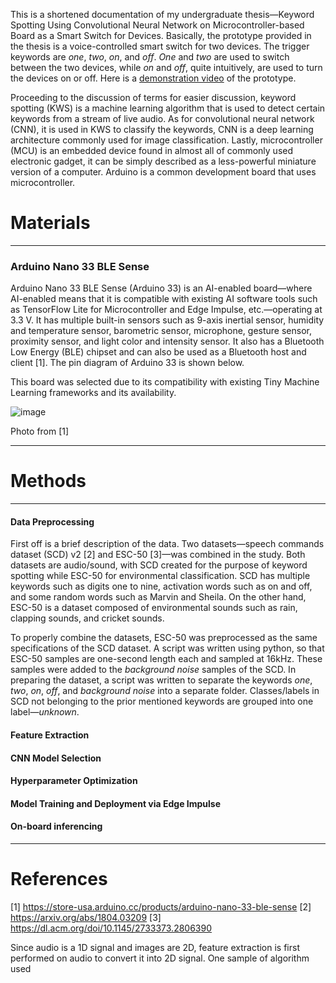 This is a shortened documentation of my undergraduate thesis—Keyword Spotting Using Convolutional Neural Network on Microcontroller-based Board as a Smart Switch for Devices. Basically, the prototype provided in the thesis is a voice-controlled smart switch for two devices. The trigger keywords are _one_, _two_, _on_, and _off_. _One_ and _two_ are used to switch between the two devices, while _on_ and _off_, quite intuitively, are used to turn the devices on or off. Here is a [demonstration video](https://www.youtube.com/watch?v=_5sMkls3ZtQ) of the prototype.

Proceeding to the discussion of terms for easier discussion, keyword spotting (KWS) is a machine learning algorithm that is used to detect certain keywords from a stream of live audio. As for convolutional neural network (CNN), it is used in KWS to classify the keywords, CNN is a deep learning architecture commonly used for image classification. Lastly, microcontroller (MCU) is an embedded device found in almost all of commonly used electronic gadget, it can be simply described as a less-powerful  miniature version of a computer. Arduino is a common development board that uses microcontroller.

# Materials
---
### Arduino Nano 33 BLE Sense
Arduino Nano 33 BLE Sense (Arduino 33) is an AI-enabled board—where AI-enabled means that it is compatible with existing AI software tools such as TensorFlow Lite for Microcontroller and Edge Impulse, etc.—operating at 3.3 V. It has multiple built-in sensors such as 9-axis inertial sensor, humidity and temperature sensor, barometric sensor, microphone, gesture sensor, proximity sensor, and light color and intensity sensor. It also has a Bluetooth Low Energy (BLE) chipset and can also be used as a Bluetooth host and client [1]. The pin diagram of Arduino 33 is shown below.

This board was selected due to its compatibility with existing Tiny Machine Learning frameworks and its availability.

![image](https://user-images.githubusercontent.com/94373003/179490551-f4febdad-93bc-42f6-8bca-51ceafca4557.png)

Photo from [1]

---
# Methods
---
#### Data Preprocessing
First off is a brief description of the data. Two datasets—speech commands dataset (SCD) v2 [2] and ESC-50 [3]—was combined in the study. Both datasets are audio/sound, with SCD created for the purpose of keyword spotting while ESC-50 for environmental classification. SCD has multiple keywords such as digits one to nine, activation words such as on and off, and some random words such as Marvin and Sheila. On the other hand, ESC-50 is a dataset composed of environmental sounds such as rain, clapping sounds, and cricket sounds.

To properly combine the datasets, ESC-50 was preprocessed as the same specifications of the SCD dataset. A script was written using python, so that ESC-50 samples are one-second length each and sampled at 16kHz. These samples were added to the _background noise_ samples of the SCD. In preparing the dataset, a script was written to separate the keywords _one_, _two_, _on_, _off_, and _background noise_ into a separate folder. Classes/labels in SCD not belonging to the prior mentioned keywords are grouped into one label—_unknown_.


#### Feature Extraction

#### CNN Model Selection

#### Hyperparameter Optimization 

#### Model Training and Deployment via Edge Impulse

#### On-board inferencing
---
# References
[1] https://store-usa.arduino.cc/products/arduino-nano-33-ble-sense
[2] https://arxiv.org/abs/1804.03209
[3] https://dl.acm.org/doi/10.1145/2733373.2806390


Since audio is a 1D signal and images are 2D, feature extraction is first performed on audio to convert it into 2D signal. One sample of algorithm used





